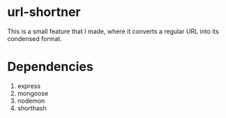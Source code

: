 # url-shortner
This is a small feature that I made, where it converts a regular URL into its 
condensed format. 


# Dependencies
1. express
2. mongoose
3. nodemon 
4. shorthash
